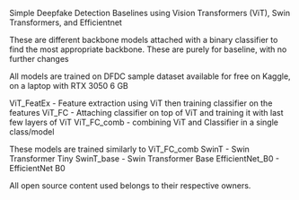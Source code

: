 Simple Deepfake Detection Baselines using Vision Transformers (ViT), Swin Transformers, and Efficientnet

These are different backbone models attached with a binary classifier to find the most appropriate backbone.
These are purely for baseline, with no further changes

All models are trained on DFDC sample dataset available for free on Kaggle, on a laptop with RTX 3050 6 GB

ViT_FeatEx - Feature extraction using ViT then training classifier on the features
ViT_FC - Attaching classifier on top of ViT and training it with last few layers of ViT
ViT_FC_comb - combining ViT and Classifier in a single class/model

These models are trained similarly to ViT_FC_comb
SwinT - Swin Transformer Tiny
SwinT_base - Swin Transformer Base
EfficientNet_B0 - EfficientNet B0



All open source content used belongs to their respective owners.
